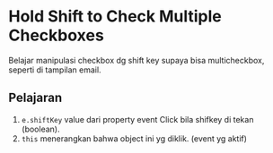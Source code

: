 # Hold Shift to Check Multiple Checkboxes

Belajar manipulasi checkbox dg shift key supaya bisa multicheckbox, seperti di tampilan email.

## Pelajaran

1. ```e.shiftKey``` value dari property event Click bila shifkey di tekan (boolean).
2. ```this``` menerangkan bahwa object ini yg diklik. (event yg aktif)
